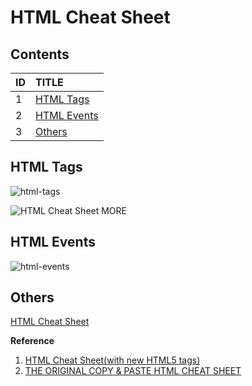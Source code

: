 # HTML Cheat Sheet

## Contents

| ID | TITLE |
| :-- | :-- |
| 1 | [HTML Tags](#1) |
| 2 | [HTML Events](#2) |
| 3 | [Others](#3) |

<h2 id="1">HTML Tags</h2>

![html-tags](https://cloud.githubusercontent.com/assets/12554487/26388455/fcc11e6e-4086-11e7-98d5-e3cd6a9b045f.png)

![HTML Cheat Sheet MORE](https://websitesetup.org/wp-content/uploads/2014/02/HTML-CHEAT-SHEET.png)

<h2 id="2">HTML Events</h2>

![html-events](https://cloud.githubusercontent.com/assets/12554487/26388454/fcc07b44-4086-11e7-907e-6b3966e05e8c.png)

<h2 id="3">Others</h2>

[HTML Cheat Sheet](http://www.simplehtmlguide.com/cheatsheet.php)

**Reference**
1. [HTML Cheat Sheet(with new HTML5 tags)](https://websitesetup.org/html5-cheat-sheet/)
1. [THE ORIGINAL COPY & PASTE HTML CHEAT SHEET](https://theblogstylist.com/cheat/html/)
